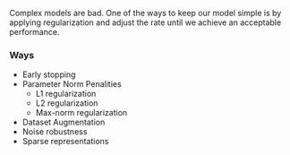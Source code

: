 Complex models are bad. One of the ways to keep our model simple is by applying regularization and adjust the rate until we achieve an acceptable performance. 

### Ways
* Early stopping
* Parameter Norm Penalities
  * L1 regularization
  * L2 regularization
  * Max-norm regularization
* Dataset Augmentation
* Noise robustness
* Sparse representations

### 



